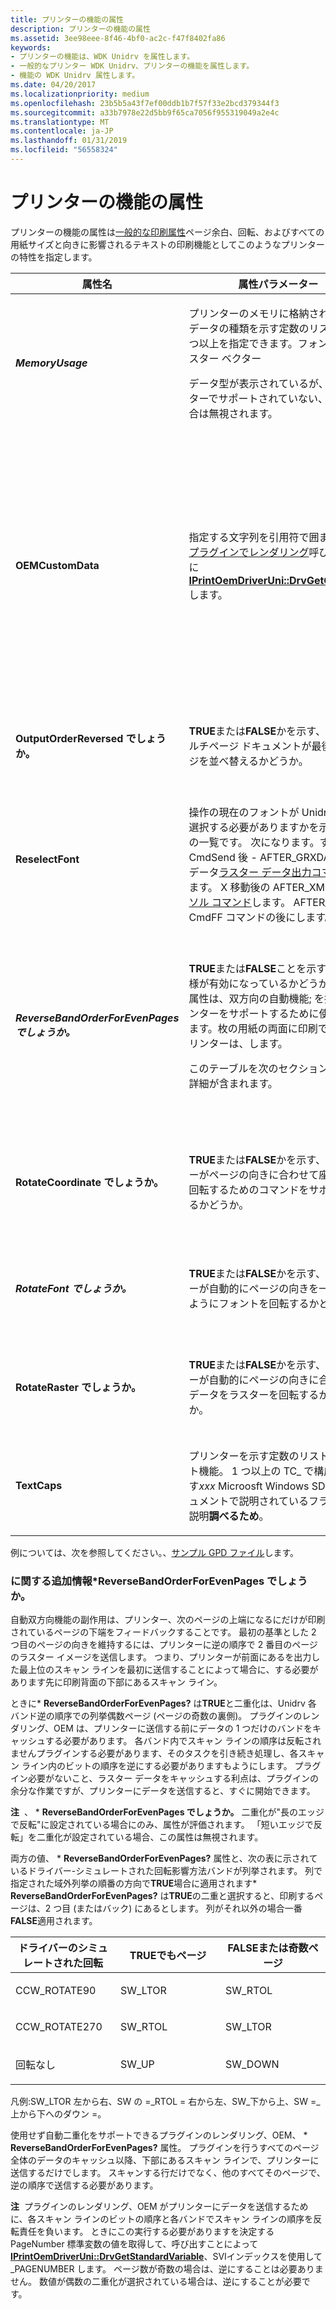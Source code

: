 ```yaml
---
title: プリンターの機能の属性
description: プリンターの機能の属性
ms.assetid: 3ee98eee-8f46-4bf0-ac2c-f47f8402fa86
keywords:
- プリンターの機能は、WDK Unidrv を属性します。
- 一般的なプリンター WDK Unidrv、プリンターの機能を属性します。
- 機能の WDK Unidrv 属性します。
ms.date: 04/20/2017
ms.localizationpriority: medium
ms.openlocfilehash: 23b5b5a43f7ef00ddb1b7f57f33e2bcd379344f3
ms.sourcegitcommit: a33b7978e22d5bb9f65ca7056f955319049a2e4c
ms.translationtype: MT
ms.contentlocale: ja-JP
ms.lasthandoff: 01/31/2019
ms.locfileid: "56558324"
---
```

# <a name="printer-capability-attributes"></a>プリンターの機能の属性





プリンターの機能の属性は[一般的な印刷属性](general-printing-attributes.md)ページ余白、回転、およびすべての用紙サイズと向きに影響されるテキストの印刷機能としてこのようなプリンターの特性を指定します。

<table>
<colgroup>
<col width="33%" />
<col width="33%" />
<col width="33%" />
</colgroup>
<thead>
<tr class="header">
<th>属性名</th>
<th>属性パラメーター</th>
<th>コメント</th>
</tr>
</thead>
<tbody>
<tr class="odd">
<td><p><em><strong>MemoryUsage</strong></p></td>
<td><p></p>
プリンターのメモリに格納されているデータの種類を示す定数のリスト。 1 つ以上を指定できます。フォントのラスター ベクター
<p>データ型が表示されているが、プリンターでサポートされていない、する場合は無視されます。</p></td>
<td><p>(省略可能)。 指定しない場合、既定値は (フォント、ラスター、ベクトル) の一覧にします。 詳細については、次を参照してください。<a href="describing-printer-memory-configurations.md" data-raw-source="[Describing Printer Memory Configurations](describing-printer-memory-configurations.md)">プリンター メモリの構成を記述する</a>します。</p></td>
</tr>
<tr class="even">
<td><p></em><strong>OEMCustomData</strong></p></td>
<td><p>指定する文字列を引用符で囲まれた、<a href="rendering-plug-ins.md" data-raw-source="[rendering plug-in](rendering-plug-ins.md)">プラグインでレンダリング</a>呼び出し時に<a href="https://msdn.microsoft.com/library/windows/hardware/ff553128" data-raw-source="[&lt;strong&gt;IPrintOemDriverUni::DrvGetGPDData&lt;/strong&gt;](https://msdn.microsoft.com/library/windows/hardware/ff553128)"> <strong>IPrintOemDriverUni::DrvGetGPDData</strong></a>します。</p></td>
<td><p>レンダリングのプラグイン呼び出しの場合に必要な<strong>IPrintOemDriverUni::DrvGetGPDData</strong>します。</p>
<p>テキスト文字列の内容の解釈は、プラグインのレンダリングによって決定されます。</p>
<p>この属性は、再配置可能なグローバル属性。ルート レベルに配置することがあります (を参照してください<a href="root-level-only-attributes.md" data-raw-source="[Root-Level-Only Attributes](root-level-only-attributes.md)">Root-Level-Only 属性</a>) プリンター構成では、依存関係がないかでが表示されることを示すために<em>オプションまたは * の場合は、いくつかの依存関係がある場合を構築します。</p></td>
</tr>
<tr class="odd">
<td><p></em><strong>OutputOrderReversed でしょうか。</strong></p></td>
<td><p><strong>TRUE</strong>または<strong>FALSE</strong>かを示す、最初にマルチページ ドキュメントが最後のページを並べ替えるかどうか。</p></td>
<td><p>(省略可能)。 指定されていない場合、既定値は<strong>FALSE</strong>します。</p>
<p>使用していない EXTERN_GLOBAL 記号<em> <strong>OutputOrderReversed?</strong>します。</p></td>
</tr>
<tr class="even">
<td><p></em><strong>ReselectFont</strong></p></td>
<td><p></p>
操作の現在のフォントが Unidrv を再度選択する必要がありますかを示す定数の一覧です。 次になります。すべて CmdSend 後 - AFTER_GRXDATA<em>Xxxx</em>データ<a href="raster-data-emission-commands.md" data-raw-source="[raster data emission commands](raster-data-emission-commands.md)">ラスター データ出力コマンド</a>します。
X 移動後の AFTER_XMOVE<a href="cursor-commands.md" data-raw-source="[cursor commands](cursor-commands.md)">カーソル コマンド</a>します。
AFTER_FF - CmdFF コマンドの後にします。</td>
<td><p>(省略可能)。 指定されていない場合は、Unidrv にフォントが再度選択されません。</p></td>
</tr>
<tr class="odd">
<td><p><em><strong>ReverseBandOrderForEvenPages でしょうか。</strong></p></td>
<td><p><strong>TRUE</strong>または<strong>FALSE</strong>ことを示す反転縞模様が有効になっているかどうか。 この属性は、双方向の自動機能; を持つプリンターをサポートするために使用されます。枚の用紙の両面に印刷できるプリンターは、します。</p>
<p>このテーブルを次のセクションには、詳細が含まれます。</p></td>
<td><p>この属性の既定値は<strong>FALSE</strong>します。 この属性を設定する<strong>TRUE</strong>有効がバンドの順序を反転します。</p>
<p>この属性は、再配置可能なグローバル属性。ルート レベルに配置することがあります (を参照してください<a href="root-level-only-attributes.md" data-raw-source="[Root-Level-Only Attributes](root-level-only-attributes.md)">Root-Level-Only 属性</a>) プリンター構成では、依存関係がないかでが表示されることを示すために * オプションまたは * の場合は、いくつかの依存関係がある場合を構築します。</p></td>
</tr>
<tr class="even">
<td><p></em><strong>RotateCoordinate でしょうか。</strong></p></td>
<td><p><strong>TRUE</strong>または<strong>FALSE</strong>かを示す、プリンターがページの向きに合わせて座標系を回転するためのコマンドをサポートするかどうか。</p></td>
<td><p>(省略可能)。 指定されていない場合、既定値は<strong>FALSE</strong>します。 場合<strong>TRUE</strong>、<em>オプション エントリ向きの機能は、プリンターのコマンドを指定する必要があります。 配置することはできません、 <a href="conditional-statements.md" data-raw-source="[&lt;/em&gt;Case](conditional-statements.md)"></em>ケース</a>エントリ。</p></td>
</tr>
<tr class="odd">
<td><p><em><strong>RotateFont でしょうか。</strong></p></td>
<td><p><strong>TRUE</strong>または<strong>FALSE</strong>かを示す、プリンターが自動的にページの向きを一致するようにフォントを回転するかどうか。</p></td>
<td><p>(省略可能)。 指定されていない場合、既定値は<strong>FALSE</strong>します。 場合<strong>TRUE</strong>、し *<strong>RotateCoordinate?</strong>必要もあります<strong>TRUE</strong>します。 配置することはできません、* エントリの場合します。</p></td>
</tr>
<tr class="even">
<td><p></em><strong>RotateRaster でしょうか。</strong></p></td>
<td><p><strong>TRUE</strong>または<strong>FALSE</strong>かを示す、プリンターが自動的にページの向きに合わせてデータをラスターを回転するかどうか。</p></td>
<td><p>(省略可能)。 指定されていない場合、既定値は<strong>FALSE</strong>します。 場合<strong>TRUE</strong>、し<em> <strong>RotateCoordinate?</strong>必要もあります<strong>TRUE</strong>します。 配置することはできません、* エントリの場合します。</p></td>
</tr>
<tr class="odd">
<td><p></em><strong>TextCaps</strong></p></td>
<td><p>プリンターを示す定数のリスト&#39;テキスト機能。 1 つ以上の TC_ で構成できます<em>xxx</em> Microosft Windows SDK のドキュメントで説明されているフラグ&#39;の s 説明<strong>調べるため</strong>。</p></td>
<td><p>(省略可能)。 指定しない場合、Unidrv では、テキストの機能はサポートされていません前提としています。</p></td>
</tr>
</tbody>
</table>

 

例については、次を参照してください。、[サンプル GPD ファイル](sample-gpd-files.md)します。

### <a href="" id="additional-information-about--reversebandorderforevenpages-"></a>に関する追加情報\*ReverseBandOrderForEvenPages でしょうか。

自動双方向機能の副作用は、プリンター、次のページの上端になるにだけが印刷されているページの下端をフィードバックすることです。 最初の基準とした 2 つ目のページの向きを維持するには、プリンターに逆の順序で 2 番目のページのラスター イメージを送信します。 つまり、プリンターが前面にあるを出力した最上位のスキャン ラインを最初に送信することによって場合に、する必要があります先に印刷背面の下部にあるスキャン ライン。

ときに\* **ReverseBandOrderForEvenPages?** は**TRUE**と二重化は、Unidrv 各バンド逆の順序での列挙偶数ページ (ページの奇数の裏側)。 プラグインのレンダリング、OEM は、プリンターに送信する前にデータの 1 つだけのバンドをキャッシュする必要があります。 各バンド内でスキャン ラインの順序は反転されませんプラグインする必要があります、そのタスクを引き続き処理し、各スキャン ライン内のビットの順序を逆にする必要がありますもようにします。 プラグイン必要がないこと、ラスター データをキャッシュする利点は、プラグインの余分な作業ですが、プリンターにデータを送信すると、すぐに開始できます。

**注**  、 \* **ReverseBandOrderForEvenPages でしょうか。** 二重化が"長のエッジで反転"に設定されている場合にのみ、属性が評価されます。 「短いエッジで反転」を二重化が設定されている場合、この属性は無視されます。

 

両方の値、 \* **ReverseBandOrderForEvenPages?** 属性と、次の表に示されているドライバー-シミュレートされた回転影響方法バンドが列挙されます。 列で指定された域外列挙の順番の方向で**TRUE**場合に適用されます\* **ReverseBandOrderForEvenPages?** は**TRUE**の二重と選択すると、印刷するページは、2 つ目 (またはバック) にあるとします。 列がそれ以外の場合一番**FALSE**適用されます。

<table>
<colgroup>
<col width="33%" />
<col width="33%" />
<col width="33%" />
</colgroup>
<thead>
<tr class="header">
<th>ドライバーのシミュレートされた回転</th>
<th><strong>TRUE</strong>でもページ</th>
<th><strong>FALSE</strong>または奇数ページ</th>
</tr>
</thead>
<tbody>
<tr class="odd">
<td><p>CCW_ROTATE90</p></td>
<td><p>SW_LTOR</p></td>
<td><p>SW_RTOL</p></td>
</tr>
<tr class="even">
<td><p>CCW_ROTATE270</p></td>
<td><p>SW_RTOL</p></td>
<td><p>SW_LTOR</p></td>
</tr>
<tr class="odd">
<td><p>回転なし</p></td>
<td><p>SW_UP</p></td>
<td><p>SW_DOWN</p></td>
</tr>
</tbody>
</table>

 

凡例:SW\_LTOR 左から右、SW の =\_RTOL = 右から左、SW\_下から上、SW =\_上から下へのダウン =。

使用せず自動二重化をサポートできるプラグインのレンダリング、OEM、 \* **ReverseBandOrderForEvenPages?** 属性。 プラグインを行うすべてのページ全体のデータのキャッシュ以降、下部にあるスキャン ラインで、プリンターに送信するだけでします。 スキャンする行だけでなく、他のすべてそのページで、逆の順序で送信する必要があります。

**注**  プラグインのレンダリング、OEM がプリンターにデータを送信するために、各スキャン ラインのビットの順序と各バンドでスキャン ラインの順序を反転責任を負います。 ときにこの実行する必要がありますを決定する PageNumber 標準変数の値を取得して、呼び出すことによって[ **IPrintOemDriverUni::DrvGetStandardVariable**](https://msdn.microsoft.com/library/windows/hardware/ff553129)、SVIインデックスを使用して\_PAGENUMBER します。 ページ数が奇数の場合は、逆にすることは必要ありません。 数値が偶数の二重化が選択されている場合は、逆にすることが必要です。

 

 

 




